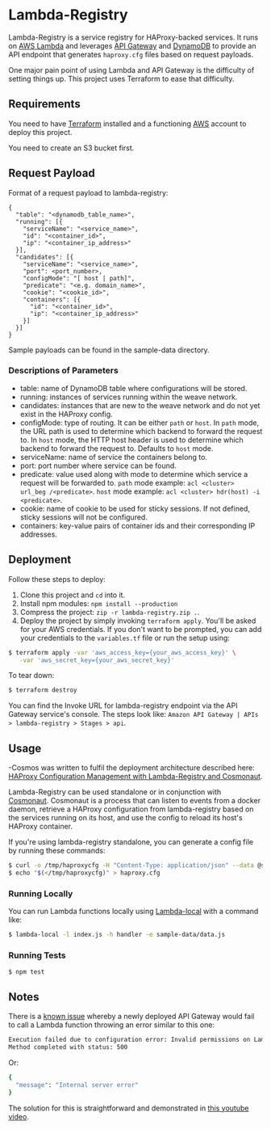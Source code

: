 # Lambda-Registry

Lambda-Registry is a service registry for HAProxy-backed services. It runs on [AWS Lambda](https://aws.amazon.com/lambda/) and leverages [API Gateway](https://aws.amazon.com/api-gateway/) and [DynamoDB](https://aws.amazon.com/dynamodb/) to provide an API endpoint that generates `haproxy.cfg` files based on request payloads.

One major pain point of using Lambda and API Gateway is the difficulty of setting things up. This project uses Terraform to ease that difficulty.

## Requirements

You need to have [Terraform](https://www.terraform.io/) installed and a functioning [AWS](https://aws.amazon.com/) account to deploy this project.

You need to create an S3 bucket first.

## Request Payload

Format of a request payload to lambda-registry:

    {
      "table": "<dynamodb_table_name>",
      "running": [{
        "serviceName": "<service_name>",
        "id": "<container_id>",
        "ip": "<container_ip_address>"
      }],
      "candidates": [{
        "serviceName": "<service_name>",
        "port": <port_number>,
        "configMode": "[ host | path]",
        "predicate": "<e.g. domain_name>",
        "cookie": "<cookie_id>",
        "containers": [{
          "id": "<container_id>",
          "ip": "<container_ip_address>"
        }]
      }]
    }
Sample payloads can be found in the sample-data directory.

### Descriptions of Parameters

- table: name of DynamoDB table where configurations will be stored.
- running: instances of services running within the weave network.
- candidates: instances that are new to the weave network and do not yet exist in the HAProxy config.
- configMode: type of routing. It can be either `path` or `host`.
           In `path` mode, the URL path is used to determine which backend to forward the request to.
           In `host` mode, the HTTP host header is used to determine which backend to forward the request to.
           Defaults to `host` mode.
- serviceName: name of service the containers belong to.
- port: port number where service can be found.
- predicate: value used along with mode to determine which service a request will be forwarded to.
                `path` mode example: `acl <cluster> url_beg /<predicate>`.
                `host` mode example: `acl <cluster> hdr(host) -i <predicate>`.
- cookie: name of cookie to be used for sticky sessions. If not defined, sticky sessions will not be configured.
- containers: key-value pairs of container ids and their corresponding IP addresses.

## Deployment

Follow these steps to deploy:

1. Clone this project and `cd` into it.
2. Install npm modules: `npm install --production`
3. Compress the project: `zip -r lambda-registry.zip .`.
4. Deploy the project by simply invoking `terraform apply`. You'll be asked for your AWS credentials. If you don't want to be prompted, you can add your credentials to the `variables.tf` file or run the setup using:
```bash
$ terraform apply -var 'aws_access_key={your_aws_access_key}' \
   -var 'aws_secret_key={your_aws_secret_key}'
```

To tear down:
```bash
$ terraform destroy
```

You can find the Invoke URL for lambda-registry endpoint via the API Gateway service's console. The steps look like: `Amazon API Gateway | APIs > lambda-registry > Stages > api`.

## Usage

-Cosmos was written to fulfil the deployment architecture described here: [HAProxy Configuration Management with Lambda-Registry and Cosmonaut](https://shuaib.me/haproxy-config-mgmt-lambda-registry-cosmonaut/).


Lambda-Registry can be used standalone or in conjunction with [Cosmonaut](https://github.com/shuaibiyy/cosmonaut). Cosmonaut is a process that can listen to events from a docker daemon, retrieve a HAProxy configuration from lambda-registry based on the services running on its host, and use the config to reload its host's HAProxy container.

If you're using lambda-registry standalone, you can generate a config file by running these commands:
```bash
$ curl -o /tmp/haproxycfg -H "Content-Type: application/json" --data @sample-data/data.json <invoke_url>/generate
$ echo "$(</tmp/haproxycfg)" > haproxy.cfg
```

### Running Locally

You can run Lambda functions locally using [Lambda-local](https://github.com/ashiina/lambda-local) with a command like:
```bash
$ lambda-local -l index.js -h handler -e sample-data/data.js
```

### Running Tests

```
$ npm test
```

## Notes

There is a [known issue](https://forums.aws.amazon.com/message.jspa?messageID=678324) whereby a newly deployed API Gateway would fail to call a Lambda function throwing an error similar to this one:
```bash
Execution failed due to configuration error: Invalid permissions on Lambda function
Method completed with status: 500
```
Or:
```bash
{
  "message": "Internal server error"
}
```
The solution for this is straightforward and demonstrated in [this youtube video](https://www.youtube.com/watch?v=H4LM_jw5zzs).
